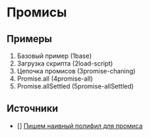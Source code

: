 # Промисы

## Примеры
1. Базовый пример (1base)
2. Загрузка скрипта (2load-script)
3. Цепочка промисов (3promise-chaning)
4. Promise.all (4promise-all)
5. Promise.allSettled (5promise-allSettled)

## Источники
- [] [Пишем наивный полифил для промиса](https://www.youtube.com/watch?v=1qyT-5MYIMk&feature=youtu.be)